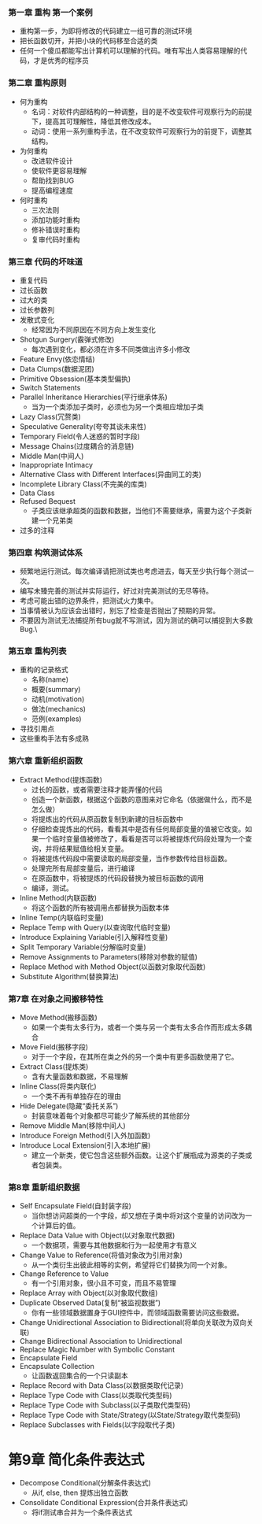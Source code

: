 ### 第一章 重构 第一个案例
* 重构第一步，为即将修改的代码建立一组可靠的测试环境
* 把长函数切开，并把小块的代码移至合适的类
* 任何一个傻瓜都能写出计算机可以理解的代码。唯有写出人类容易理解的代码，才是优秀的程序员

### 第二章 重构原则
* 何为重构
  * 名词：对软件内部结构的一种调整，目的是不改变软件可观察行为的前提下，提高其可理解性，降低其修改成本。
  * 动词：使用一系列重构手法，在不改变软件可观察行为的前提下，调整其结构。
* 为何重构
  * 改进软件设计
  * 使软件更容易理解
  * 帮助找到BUG
  * 提高编程速度
* 何时重构
  * 三次法则
  * 添加功能时重构
  * 修补错误时重构
  * 复审代码时重构

### 第三章 代码的坏味道
  * 重复代码
  * 过长函数
  * 过大的类
  * 过长参数列
  * 发散式变化
    * 经常因为不同原因在不同方向上发生变化
  * Shotgun Surgery(霰弹式修改)
    * 每次遇到变化，都必须在许多不同类做出许多小修改
  * Feature Envy(依恋情结)
  * Data Clumps(数据泥团)
  * Primitive Obsession(基本类型偏执)
  * Switch Statements
  * Parallel Inheritance Hierarchies(平行继承体系)
    * 当为一个类添加子类时，必须也为另一个类相应增加子类
  * Lazy Class(冗赘类)
  * Speculative Generality(夸夸其谈未来性)
  * Temporary Field(令人迷惑的暂时字段)
  * Message Chains(过度耦合的消息链)
  * Middle Man(中间人)
  * Inappropriate Intimacy
  * Alternative Class with Different Interfaces(异曲同工的类)
  * Incomplete Library Class(不完美的库类)
  * Data Class
  * Refused Bequest
    * 子类应该继承超类的函数和数据，当他们不需要继承，需要为这个子类新建一个兄弟类
  * 过多的注释

### 第四章 构筑测试体系
* 频繁地运行测试。每次编译请把测试类也考虑进去，每天至少执行每个测试一次。
* 编写未臻完善的测试并实际运行，好过对完美测试的无尽等待。
* 考虑可能出错的边界条件，把测试火力集中。
* 当事情被认为应该会出错时，别忘了检查是否抛出了预期的异常。
* 不要因为测试无法捕捉所有bug就不写测试，因为测试的确可以捕捉到大多数Bug.\

### 第五章 重构列表
* 重构的记录格式
  * 名称(name)
  * 概要(summary)
  * 动机(motivation)
  * 做法(mechanics)
  * 范例(examples)
* 寻找引用点
* 这些重构手法有多成熟

### 第六章 重新组织函数
* Extract Method(提炼函数)
  * 过长的函数，或者需要注释才能弄懂的代码
  * 创造一个新函数，根据这个函数的意图来对它命名（依据做什么，而不是怎么做）
  * 将提炼出的代码从原函数复制到新建的目标函数中
  * 仔细检查提炼出的代码，看看其中是否有任何局部变量的值被它改变。如果一个临时变量值被修改了，看看是否可以将被提炼代码段处理为一个查询，并将结果赋值给相关变量。
  * 将被提炼代码段中需要读取的局部变量，当作参数传给目标函数。
  * 处理完所有局部变量后，进行编译
  * 在原函数中，将被提炼的代码段替换为被目标函数的调用
  * 编译，测试。
* Inline Method(内联函数)
  * 将这个函数的所有被调用点都替换为函数本体
* Inline Temp(内联临时变量)
* Replace Temp with Query(以查询取代临时变量)
* Introduce Explaining Variable(引入解释性变量)
* Split Temporary Variable(分解临时变量)
* Remove Assignments to Parameters(移除对参数的赋值)
* Replace Method with Method Object(以函数对象取代函数)
* Substitute Algorithm(替换算法)

### 第7章 在对象之间搬移特性
* Move Method(搬移函数)
  * 如果一个类有太多行为，或者一个类与另一个类有太多合作而形成太多耦合
* Move Field(搬移字段)
  * 对于一个字段，在其所在类之外的另一个类中有更多函数使用了它。
* Extract Class(提炼类)
  * 含有大量函数和数据，不易理解
* Inline Class(将类内联化)
  * 一个类不再有单独存在的理由
* Hide Delegate(隐藏“委托关系”)
  * 封装意味着每个对象都尽可能少了解系统的其他部分
* Remove Middle Man(移除中间人)
* Introduce Foreign Method(引入外加函数)
* Introduce Local Extension(引入本地扩展)
  * 建立一个新类，使它包含这些额外函数。让这个扩展瓶成为源类的子类或者包装类。

### 第8章 重新组织数据
* Self Encapsulate Field(自封装字段)
  * 当你想访问超类的一个字段，却又想在子类中将对这个变量的访问改为一个计算后的值。
* Replace Data Value with Object(以对象取代数据)
  * 一个数据项，需要与其他数据和行为一起使用才有意义
* Change Value to Reference(将值对象改为引用对象)
  * 从一个类衍生出彼此相等的实例，希望将它们替换为同一个对象。
* Change Reference to Value
  * 有一个引用对象，很小且不可变，而且不易管理
* Replace Array with Object(以对象取代数组)
* Duplicate Observed Data(复制“被监视数据”)
  * 你有一些领域数据置身于GUI控件中，而领域函数需要访问这些数据。
* Change Unidirectional Association to Bidirectional(将单向关联改为双向关联)
* Change Bidirectional Association to Unidirectional
* Replace Magic Number with Symbolic Constant
* Encapsulate Field
* Encapsulate Collection
  * 让函数返回集合的一个只读副本
* Replace Record with Data Class(以数据类取代记录)
* Replace Type Code with Class(以类取代类型码)
* Replace Type Code with Subclass(以子类取代类型码)
* Replace Type Code with State/Strategy(以State/Strategy取代类型码)
* Replace Subclasses with Fields(以字段取代子类)

# 第9章 简化条件表达式
* Decompose Conditional(分解条件表达式)
  * 从if, else, then 提炼出独立函数
* Consolidate Conditional Expression(合并条件表达式)
  * 将if测试串合并为一个条件表达式